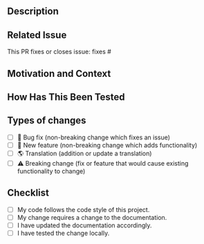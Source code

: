 ## Description
<!--- Describe your changes in detail -->

## Related Issue
<!--- This project only accepts pull requests related to open issues -->
<!--- If suggesting a new feature or change, please discuss it in an issue first -->
<!--- If fixing a bug, there should be an issue describing it with steps to reproduce -->
<!--- Please link to the issue here -->
This PR fixes or closes issue: fixes #

## Motivation and Context
<!--- Why is this change required? What problem does it solve? -->

## How Has This Been Tested
<!--- Please describe in detail how you tested your changes. -->
<!--- Include details of your testing environment, and the tests you ran to -->
<!--- see how your change affects other areas of the code, etc. -->

## Types of changes
<!--- What types of changes does your code introduce? Put an `x` in all the boxes that apply: -->
- [ ] 🐛 Bug fix (non-breaking change which fixes an issue)
- [ ] 🚀 New feature (non-breaking change which adds functionality)
- [ ] 🌎 Translation (addition or update a translation)
- [ ] ⚠️ Breaking change (fix or feature that would cause existing functionality to change)

## Checklist
<!--- Go over all the following points, and put an `x` in all the boxes that apply. -->
<!--- If you're unsure about any of these, don't hesitate to ask. We're here to help! -->
- [ ] My code follows the code style of this project.
- [ ] My change requires a change to the documentation.
- [ ] I have updated the documentation accordingly.
- [ ] I have tested the change locally.